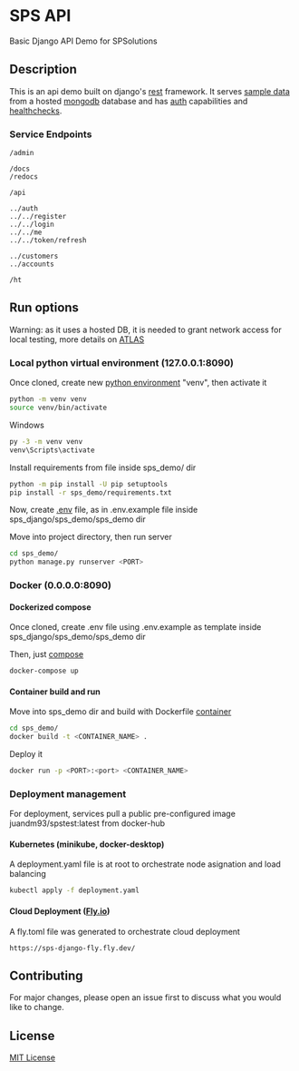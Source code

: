 # SPS API

Basic Django API Demo for SPSolutions

## Description

This is an api demo built on django's [rest](https://www.django-rest-framework.org/) framework. It serves [sample data](https://docs.atlas.mongodb.com/sample-data/sample-analytics/#std-label-sample-analytics) from a hosted [mongodb](https://www.mongodb.com) database and has [auth](https://django-rest-framework-simplejwt.readthedocs.io/en/latest/) capabilities and [healthchecks](https://django-health-check.readthedocs.io/).

### Service Endpoints

```open endpoints
/admin

/docs
/redocs

/api

../auth
../../register
../../login
../../me
../../token/refresh

../customers
../accounts

/ht
```

## Run options

Warning: as it uses a hosted DB, it is needed to grant network access for local testing, more details on [ATLAS](https://www.mongodb.com/es/cloud/atlas)

### Local python virtual environment (127.0.0.1:8090)

Once cloned, create new [python environment](https://docs.python.org/3/tutorial/venv.html) "venv", then activate it

```bash
python -m venv venv
source venv/bin/activate
```

Windows

```bash
py -3 -m venv venv
venv\Scripts\activate
```

Install requirements from file inside sps_demo/ dir

```bash
python -m pip install -U pip setuptools
pip install -r sps_demo/requirements.txt
```

Now, create [.env](https://django-environ.readthedocs.io/en/latest/) file, as in .env.example file inside sps_django/sps_demo/sps_demo dir

Move into project directory, then run server

```bash
cd sps_demo/
python manage.py runserver <PORT>
```

### Docker (0.0.0.0:8090)

#### Dockerized compose

Once cloned, create .env file using .env.example as template inside sps_django/sps_demo/sps_demo dir

Then, just [compose](https://docs.docker.com/compose/)

```bash
docker-compose up
```

#### Container build and run

Move into sps_demo dir and build with Dockerfile [container](https://www.docker.com/resources/what-container)

```bash
cd sps_demo/
docker build -t <CONTAINER_NAME> .
```

Deploy it

```bash
docker run -p <PORT>:<port> <CONTAINER_NAME>
```

### Deployment management

For deployment, services pull a public pre-configured image juandm93/spstest:latest from docker-hub

#### Kubernetes (minikube, docker-desktop)

A deployment.yaml file is at root to orchestrate node asignation and load balancing

```bash
kubectl apply -f deployment.yaml
```

#### Cloud Deployment ([Fly.io](https://fly.io))

A fly.toml file was generated to orchestrate cloud deployment

```Service Public Address
https://sps-django-fly.fly.dev/
```

## Contributing

For major changes, please open an issue first to discuss what you would like to change.

## License

[MIT License](https://choosealicense.com/licenses/mit/)
